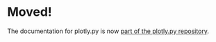 # Moved!

The documentation for plotly.py is now [part of the plotly.py repository](https://github.com/plotly/plotly.py/tree/doc-prod/doc).
